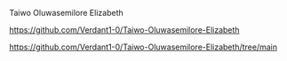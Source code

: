 Taiwo Oluwasemilore Elizabeth 

https://github.com/Verdant1-0/Taiwo-Oluwasemilore-Elizabeth

https://github.com/Verdant1-0/Taiwo-Oluwasemilore-Elizabeth/tree/main
